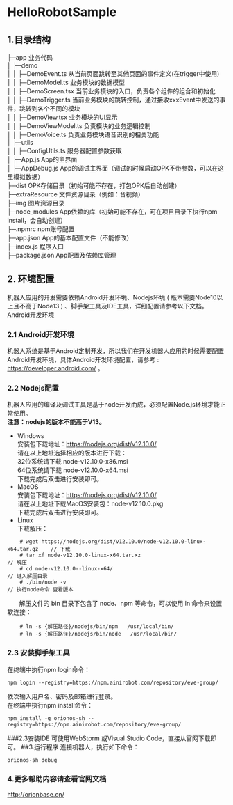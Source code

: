 # HelloRobotSample
## 1.目录结构
├─app 业务代码  
│  ├─demo     
│  │  ├─DemoEvent.ts 从当前页面跳转至其他页面的事件定义(在trigger中使用)  
│  │  ├─DemoModel.ts 业务模块的数据模型  
│  │  ├─DemoScreen.tsx 当前业务模块的入口，负责各个组件的组合和初始化  
│  │  ├─DemoTrigger.ts 当前业务模块的跳转控制，通过接收xxxEvent中发送的事件，跳转到各个不同的模块  
│  │  ├─DemoView.tsx 业务模块的UI显示  
│  │  ├─DemoViewModel.ts 负责模块的业务逻辑控制  
│  │  ├─DemoVoice.ts 负责业务模块语音识别的相关功能  
│  ├─utils  
│  │  ├─ConfigUtils.ts 服务器配置参数获取  
│  ├─App.js App的主界面  
│  ├─AppDebug.js App的调试主界面（调试的时候启动OPK不带参数，可以在这里模拟数据）    
├─dist OPK存储目录（初始可能不存在，打包OPK后自动创建）  
├─extraResource 文件资源目录（例如：音视频）  
├─img 图片资源目录  
├─node_modules  App依赖的库（初始可能不存在，可在项目目录下执行npm install，会自动创建）  
├─.npmrc npm账号配置  
├─app.json App的基本配置文件（不能修改）  
├─index.js 程序入口  
├─package.json App配置及依赖库管理
## 2. 环境配置
机器人应用的开发需要依赖Android开发环境、Nodejs环境 ( 版本需要Node10以上且不高于Node13 ) 、脚手架工具及IDE工具，详细配置请参考以下文档。
Android开发环境
### 2.1 Android开发环境
机器人系统是基于Android定制开发，所以我们在开发机器人应用的时候需要配置Android开发环境，具体Android开发环境配置，请参考 : https://developer.android.com/ 。
### 2.2 Nodejs配置
机器人应用的编译及调试工具是基于node开发而成，必须配置Node.js环境才能正常使用。  
**注意：nodejs的版本不能高于V13。**
-  Windows  
   安装包下载地址：https://nodejs.org/dist/v12.10.0/   
   请在以上地址选择相应的版本进行下载：  
   32位系统请下载 node-v12.10.0-x86.msi  
   64位系统请下载 node-v12.10.0-x64.msi  
   下载完成后双击进行安装即可。
-  MacOS  
   安装包下载地址：https://nodejs.org/dist/v12.10.0/  
   请在以上地址下载MacOS安装包：node-v12.10.0.pkg  
   下载完成后双击进行安装即可。
-  Linux  
   下载解压：
~~~~
    # wget https://nodejs.org/dist/v12.10.0/node-v12.10.0-linux-x64.tar.gz    // 下载
    # tar xf node-v12.10.0-linux-x64.tar.xz                                   // 解压
    # cd node-v12.10.0--linux-x64/                                            // 进入解压目录
    # ./bin/node -v                                                           // 执行node命令 查看版本
~~~~
&nbsp; &nbsp; &nbsp; &nbsp;解压文件的 bin 目录下包含了 node、npm 等命令，可以使用 ln 命令来设置软连接：
~~~~
    # ln -s {解压路径}/nodejs/bin/npm   /usr/local/bin/ 
    # ln -s {解压路径}/nodejs/bin/node   /usr/local/bin/
~~~~
### 2.3 安装脚手架工具
在终端中执行npm login命令：
~~~~
npm login --registry=https://npm.ainirobot.com/repository/eve-group/
~~~~
依次输入用户名、密码及邮箱进行登录。  
在终端中执行npm install命令：
~~~~
npm install -g orionos-sh --registry=https://npm.ainirobot.com/repository/eve-group/
~~~~
###2.3安装IDE
可使用WebStorm 或Visual Studio Code，直接从官网下载即可。
##3.运行程序
连接机器人，执行如下命令：
~~~~
orionos-sh debug
~~~~
### 4.更多帮助内容请查看官网文档
http://orionbase.cn/
